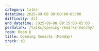 ```yaml
---
category: talks
datetime: 2025-09-08 09:00:00-05:00
difficulty: All
end_datetime: 2025-09-08 09:15:00-05:00
permalink: /talks/opening-remarks-monday/
room: Room B
title: Opening Remarks (Monday)
track: t0
---
```

